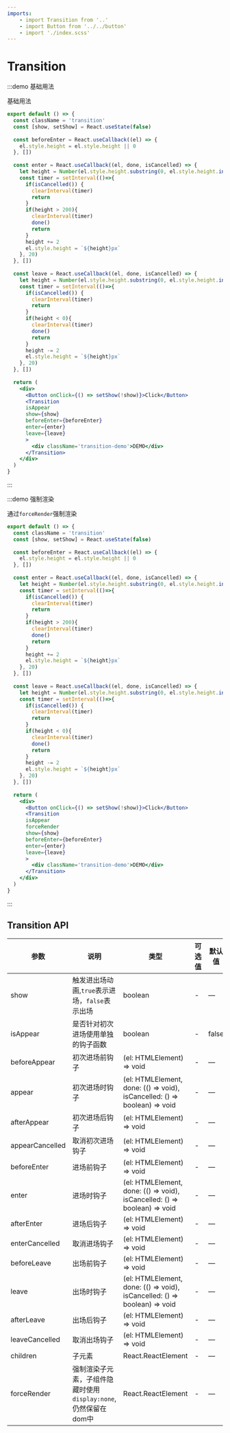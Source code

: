 ```yaml
---
imports:
    - import Transition from '..'
    - import Button from '../../button'
    - import './index.scss'
---
```


# Transition

:::demo 基础用法

基础用法

```jsx
export default () => {
  const className = 'transition'
  const [show, setShow] = React.useState(false)
  
  const beforeEnter = React.useCallback((el) => {
    el.style.height = el.style.height || 0
  }, [])
  
  const enter = React.useCallback((el, done, isCancelled) => {
    let height = Number(el.style.height.substring(0, el.style.height.indexOf('px')) || 0)
    const timer = setInterval(()=>{
      if(isCancelled()) {
        clearInterval(timer)
        return
      }
      if(height > 200){
        clearInterval(timer)
        done()
        return
      }
      height += 2
      el.style.height = `${height}px`
    }, 20)
  }, [])
  
  const leave = React.useCallback((el, done, isCancelled) => {
    let height = Number(el.style.height.substring(0, el.style.height.indexOf('px')) || 200)
    const timer = setInterval(()=>{
      if(isCancelled()) {
        clearInterval(timer)
        return
      }
      if(height < 0){
        clearInterval(timer)
        done()
        return
      }
      height -= 2
      el.style.height = `${height}px`
    }, 20)
  }, [])
  
  return (
    <div>
      <Button onClick={() => setShow(!show)}>Click</Button>
      <Transition
      isAppear
      show={show}
      beforeEnter={beforeEnter}
      enter={enter}
      leave={leave}
      >
        <div className='transition-demo'>DEMO</div>
      </Transition>
    </div>
  )
}

```

:::

:::demo 强制渲染

通过`forceRender`强制渲染

```jsx
export default () => {
  const className = 'transition'
  const [show, setShow] = React.useState(false)
  
  const beforeEnter = React.useCallback((el) => {
    el.style.height = el.style.height || 0
  }, [])
  
  const enter = React.useCallback((el, done, isCancelled) => {
    let height = Number(el.style.height.substring(0, el.style.height.indexOf('px')) || 0)
    const timer = setInterval(()=>{
      if(isCancelled()) {
        clearInterval(timer)
        return
      }
      if(height > 200){
        clearInterval(timer)
        done()
        return
      }
      height += 2
      el.style.height = `${height}px`
    }, 20)
  }, [])
  
  const leave = React.useCallback((el, done, isCancelled) => {
    let height = Number(el.style.height.substring(0, el.style.height.indexOf('px')) || 200)
    const timer = setInterval(()=>{
      if(isCancelled()) {
        clearInterval(timer)
        return
      }
      if(height < 0){
        clearInterval(timer)
        done()
        return
      }
      height -= 2
      el.style.height = `${height}px`
    }, 20)
  }, [])
  
  return (
    <div>
      <Button onClick={() => setShow(!show)}>Click</Button>
      <Transition
      isAppear
      forceRender
      show={show}
      beforeEnter={beforeEnter}
      enter={enter}
      leave={leave}
      >
        <div className='transition-demo'>DEMO</div>
      </Transition>
    </div>
  )
}

```

:::

## Transition API

| 参数   | 说明                                       | 类型            | 可选值 | 默认值 |是否必填|
| ------ | ------------------------------------------ | --------------- | ------ | ------ |--|
| show   | 触发进出场动画,`true`表示进场，`false`表示出场 | boolean | -   | —      |true|
| isAppear | 是否针对初次进场使用单独的钩子函数            | boolean  | -  | false      |false|
| beforeAppear   | 初次进场前钩子            | (el: HTMLElement) => void  | -   | —      |false|
| appear   | 初次进场时钩子            | (el: HTMLElement, done: (() => void), isCancelled: () => boolean) => void  | -   | —      |false|
| afterAppear   | 初次进场后钩子            | (el: HTMLElement) => void  | -   | —      |false|
| appearCancelled   | 取消初次进场钩子            | (el: HTMLElement) => void  | -   | —      |false|
| beforeEnter   | 进场前钩子            | (el: HTMLElement) => void  | -   | —      |
| enter   | 进场时钩子            | (el: HTMLElement, done: (() => void), isCancelled: () => boolean) => void  | -   | —      |false|
| afterEnter   | 进场后钩子            | (el: HTMLElement) => void  | -   | —      |false|
| enterCancelled   | 取消进场钩子            | (el: HTMLElement) => void  | -   | —      |false|
| beforeLeave   | 出场前钩子            | (el: HTMLElement) => void  | -   | —      |false|
| leave   | 出场时钩子            | (el: HTMLElement, done: (() => void), isCancelled: () => boolean) => void  | -   | —      |false|
| afterLeave   | 出场后钩子            | (el: HTMLElement) => void  | -   | —      |false|
| leaveCancelled   | 取消出场钩子            | (el: HTMLElement) => void  | -   | —      |false|
| children   | 子元素            | React.ReactElement | -   | —      |true|
| forceRender   | 强制渲染子元素，子组件隐藏时使用`display:none`,仍然保留在dom中           | React.ReactElement | -   | —      |false|
